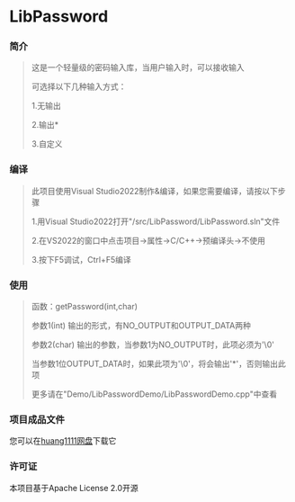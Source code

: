 # LibPassword

### 简介

> 这是一个轻量级的密码输入库，当用户输入时，可以接收输入
>
> 可选择以下几种输入方式：
>
> 1.无输出
>
> 2.输出*
>
> 3.自定义

### 编译

> 此项目使用Visual Studio2022制作&编译，如果您需要编译，请按以下步骤
>
> 1.用Visual Studio2022打开"/src/LibPassword/LibPassword.sln"文件
>
> 2.在VS2022的窗口中点击项目->属性->C/C++->预编译头->不使用
>
> 3.按下F5调试，Ctrl+F5编译

### 使用

> 函数：getPassword(int,char)
>
> 参数1(int) 输出的形式，有NO_OUTPUT和OUTPUT_DATA两种
>
> 参数2(char) 输出的参数，当参数1为NO_OUTPUT时，此项必须为'\0'
>
> ​    当参数1位OUTPUT_DATA时，如果此项为'\0'，将会输出'*'，否则输出此项
>
> 更多请在"Demo/LibPasswordDemo/LibPasswordDemo.cpp"中查看

### 项目成品文件

您可以在[huang1111网盘](https://pan.huang1111.cn/s/lMPRhL)下载它

### 许可证

本项目基于Apache License 2.0开源
